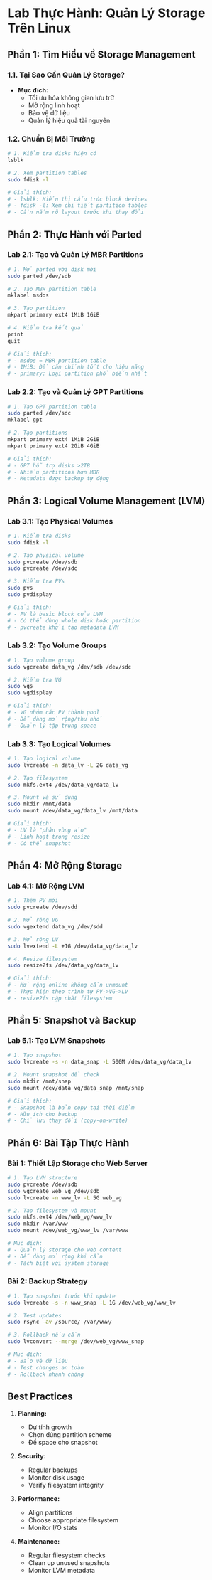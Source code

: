 # Lab Thực Hành: Quản Lý Storage Trên Linux

## Phần 1: Tìm Hiểu về Storage Management

### 1.1. Tại Sao Cần Quản Lý Storage?
- **Mục đích:**
  - Tối ưu hóa không gian lưu trữ
  - Mở rộng linh hoạt
  - Bảo vệ dữ liệu
  - Quản lý hiệu quả tài nguyên

### 1.2. Chuẩn Bị Môi Trường
```bash
# 1. Kiểm tra disks hiện có
lsblk

# 2. Xem partition tables
sudo fdisk -l

# Giải thích:
# - lsblk: Hiển thị cấu trúc block devices
# - fdisk -l: Xem chi tiết partition tables
# - Cần nắm rõ layout trước khi thay đổi
```

## Phần 2: Thực Hành với Parted

### Lab 2.1: Tạo và Quản Lý MBR Partitions
```bash
# 1. Mở parted với disk mới
sudo parted /dev/sdb

# 2. Tạo MBR partition table
mklabel msdos

# 3. Tạo partition
mkpart primary ext4 1MiB 1GiB

# 4. Kiểm tra kết quả
print
quit

# Giải thích:
# - msdos = MBR partition table
# - 1MiB: Để căn chỉnh tốt cho hiệu năng
# - primary: Loại partition phổ biến nhất
```

### Lab 2.2: Tạo và Quản Lý GPT Partitions
```bash
# 1. Tạo GPT partition table
sudo parted /dev/sdc
mklabel gpt

# 2. Tạo partitions
mkpart primary ext4 1MiB 2GiB
mkpart primary ext4 2GiB 4GiB

# Giải thích:
# - GPT hỗ trợ disks >2TB
# - Nhiều partitions hơn MBR
# - Metadata được backup tự động
```

## Phần 3: Logical Volume Management (LVM)

### Lab 3.1: Tạo Physical Volumes
```bash
# 1. Kiểm tra disks
sudo fdisk -l

# 2. Tạo physical volume
sudo pvcreate /dev/sdb
sudo pvcreate /dev/sdc

# 3. Kiểm tra PVs
sudo pvs
sudo pvdisplay

# Giải thích:
# - PV là basic block của LVM
# - Có thể dùng whole disk hoặc partition
# - pvcreate khởi tạo metadata LVM
```

### Lab 3.2: Tạo Volume Groups
```bash
# 1. Tạo volume group
sudo vgcreate data_vg /dev/sdb /dev/sdc

# 2. Kiểm tra VG
sudo vgs
sudo vgdisplay

# Giải thích:
# - VG nhóm các PV thành pool
# - Dễ dàng mở rộng/thu nhỏ
# - Quản lý tập trung space
```

### Lab 3.3: Tạo Logical Volumes
```bash
# 1. Tạo logical volume
sudo lvcreate -n data_lv -L 2G data_vg

# 2. Tạo filesystem
sudo mkfs.ext4 /dev/data_vg/data_lv

# 3. Mount và sử dụng
sudo mkdir /mnt/data
sudo mount /dev/data_vg/data_lv /mnt/data

# Giải thích:
# - LV là "phân vùng ảo"
# - Linh hoạt trong resize
# - Có thể snapshot
```

## Phần 4: Mở Rộng Storage

### Lab 4.1: Mở Rộng LVM
```bash
# 1. Thêm PV mới
sudo pvcreate /dev/sdd

# 2. Mở rộng VG
sudo vgextend data_vg /dev/sdd

# 3. Mở rộng LV
sudo lvextend -L +1G /dev/data_vg/data_lv

# 4. Resize filesystem
sudo resize2fs /dev/data_vg/data_lv

# Giải thích:
# - Mở rộng online không cần unmount
# - Thực hiện theo trình tự PV->VG->LV
# - resize2fs cập nhật filesystem
```

## Phần 5: Snapshot và Backup

### Lab 5.1: Tạo LVM Snapshots
```bash
# 1. Tạo snapshot
sudo lvcreate -s -n data_snap -L 500M /dev/data_vg/data_lv

# 2. Mount snapshot để check
sudo mkdir /mnt/snap
sudo mount /dev/data_vg/data_snap /mnt/snap

# Giải thích:
# - Snapshot là bản copy tại thời điểm
# - Hữu ích cho backup
# - Chỉ lưu thay đổi (copy-on-write)
```

## Phần 6: Bài Tập Thực Hành

### Bài 1: Thiết Lập Storage cho Web Server
```bash
# 1. Tạo LVM structure
sudo pvcreate /dev/sdb
sudo vgcreate web_vg /dev/sdb
sudo lvcreate -n www_lv -L 5G web_vg

# 2. Tạo filesystem và mount
sudo mkfs.ext4 /dev/web_vg/www_lv
sudo mkdir /var/www
sudo mount /dev/web_vg/www_lv /var/www

# Mục đích:
# - Quản lý storage cho web content
# - Dễ dàng mở rộng khi cần
# - Tách biệt với system storage
```

### Bài 2: Backup Strategy
```bash
# 1. Tạo snapshot trước khi update
sudo lvcreate -s -n www_snap -L 1G /dev/web_vg/www_lv

# 2. Test updates
sudo rsync -av /source/ /var/www/

# 3. Rollback nếu cần
sudo lvconvert --merge /dev/web_vg/www_snap

# Mục đích:
# - Bảo vệ dữ liệu
# - Test changes an toàn
# - Rollback nhanh chóng
```

## Best Practices

1. **Planning:**
   - Dự tính growth
   - Chọn đúng partition scheme
   - Để space cho snapshot

2. **Security:**
   - Regular backups
   - Monitor disk usage
   - Verify filesystem integrity

3. **Performance:**
   - Align partitions
   - Choose appropriate filesystem
   - Monitor I/O stats

4. **Maintenance:**
   - Regular filesystem checks
   - Clean up unused snapshots
   - Monitor LVM metadata

